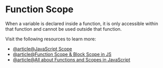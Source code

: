 # Function Scope

When a variable is declared inside a function, it is only accessible within that function and cannot be used outside that function.

Visit the following resources to learn more:

- [@article@JavaScript Scope](https://www.w3schools.com/js/js_scope.asp)
- [@article@Function Scope & Block Scope in JS](https://medium.com/nerd-for-tech/function-scope-block-scope-in-js-d29c8e7cd216)
- [@article@All about Functions and Scopes in JavaScript](https://www.geeksforgeeks.org/all-about-functions-and-scopes-in-javascript/)
